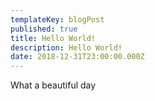```yaml
---
templateKey: blogPost
published: true
title: Hello World!
description: Hello World!
date: 2018-12-31T23:00:00.000Z
---
```


What a beautiful day
